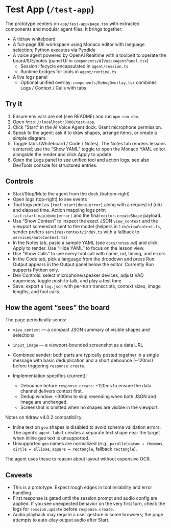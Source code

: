 # Test App (`/test-app`)

The prototype centers on `app/test-app/page.tsx` with extracted components and modular agent files. It brings together:

- A tldraw whiteboard
- A full-page IDE workspace using Monaco editor with language selection; Python executes via Pyodide
- A voice agent powered by OpenAI Realtime with a toolbelt to operate the board/IDE/notes (panel UI in `components/AIVoiceAgentPanel.tsx`)
  - Session lifecycle encapsulated in `agent/session.ts`
  - Runtime bridges for tools in `agent/runtime.ts`
- A live logs panel
  - Optional unified overlay: `components/DebugOverlay.tsx` combines Logs / Context / Calls with tabs

## Try it

1. Ensure env vars are set (see README) and run `npm run dev`.
2. Open `http://localhost:3000/test-app`.
3. Click "Start" in the AI Voice Agent dock. Grant microphone permission.
4. Speak to the agent: ask it to draw shapes, arrange items, or create a simple diagram.
5. Toggle tabs (Whiteboard / Code / Notes). The Notes tab renders lessons centered; use the “Show YAML” toggle to open the Monaco YAML editor alongside the render and click Apply to update.
6. Open the Logs panel to see unified tool and action logs; see also DevTools console for structured entries.

## Controls

- Start/Stop/Mute the agent from the dock (bottom-right)
- Open logs (top-right) to see events
- Tool logs print as `[tool:start|done|error]` along with a request id (rid) and elapsed time. Action mapping logs print `[act:start|map|done|error]` and the final `editor.createShape` payload.
- Use “Show Context” to inspect the exact JSON `view_context` and the viewport screenshot sent to the model (helpers in `lib/viewContext.ts`, sender prefers `services/context/index.ts` with a fallback to `services/autoContext.ts`)
- In the Notes tab, paste a sample YAML (see `docs/notes.md`) and click Apply to render. Use “Hide YAML” to focus on the lesson view.
- Use “Show Calls” to see every tool call with name, rid, timing, and errors
- In the Code tab, pick a language from the dropdown and press Run. Output appears in the Output panel below the editor. Currently Run supports Python only.
 - Dev Controls: select microphone/speaker devices, adjust VAD eagerness, toggle push‑to‑talk, and play a test tone.
 - Save: export a `log.json` with per‑turn transcripts, context sizes, image lengths, and tool calls.

## How the agent “sees” the board

The page periodically sends:

- `view_context` — a compact JSON summary of visible shapes and selections
- `input_image` — a viewport-bounded screenshot as a data URL

- Combined sender: both parts are typically posted together in a single message with basic deduplication and a short debounce (~120ms) before triggering `response.create`.
- Implementation specifics (current):
  - Debounce before `response.create`: ~120ms to ensure the data channel delivers context first.
  - Dedup window: ~300ms to skip resending when both JSON and image are unchanged.
  - Screenshot is omitted when no shapes are visible in the viewport.

Notes on tldraw v4.0.2 compatibility:
- Inline text on `geo` shapes is disabled to avoid schema validation errors. The agent’s `agent_label` creates a separate text shape near the target when inline geo text is unsupported.
- Unsupported `geo` names are normalized (e.g., `parallelogram → rhombus`, `circle → ellipse`, `square → rectangle`, fallback `rectangle`).

The agent uses these to reason about layout without expensive OCR.

## Caveats

- This is a prototype. Expect rough edges in tool reliability and error handling.
- First response is gated until the session prompt and audio config are applied. If you see unexpected behavior on the very first turn, check the logs for `session.update` before `response.create`.
- Audio playback may require a user gesture in some browsers; the page attempts to auto-play output audio after Start.


